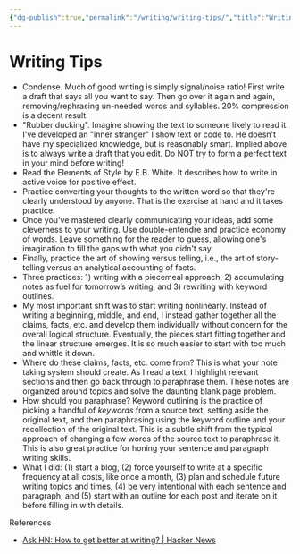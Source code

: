 ```yaml
---
{"dg-publish":true,"permalink":"/writing/writing-tips/","title":"Writing Tips","tags":["writing"],"noteIcon":""}
---
```



# Writing Tips

- Condense. Much of good writing is simply signal/noise ratio! First write a draft that says all you want to say. Then go over it again and again, removing/rephrasing un-needed words and syllables. 20% compression is a decent result.
- "Rubber ducking". Imagine showing the text to someone likely to read it. I've developed an "inner stranger" I show text or code to. He doesn't have my specialized knowledge, but is reasonably smart. Implied above is to always write a draft that you edit. Do NOT try to form a perfect text in your mind before writing!
- Read the Elements of Style by E.B. White. It describes how to write in active voice for positive effect.
- Practice converting your thoughts to the written word so that they're clearly understood by anyone. That is the exercise at hand and it takes practice.
- Once you've mastered clearly communicating your ideas, add some cleverness to your writing. Use double-entendre and practice economy of words. Leave something for the reader to guess, allowing one's imagination to fill the gaps with what you didn't say.
- Finally, practice the art of showing versus telling, i.e., the art of story-telling versus an analytical accounting of facts.
- Three practices: 1) writing with a piecemeal approach, 2) accumulating notes as fuel for tomorrow’s writing, and 3) rewriting with keyword outlines.
- My most important shift was to start writing nonlinearly. Instead of writing a beginning, middle, and end, I instead gather together all the claims, facts, etc. and develop them individually without concern for the overall logical structure. Eventually, the pieces start fitting together and the linear structure emerges. It is so much easier to start with too much and whittle it down.
- Where do these claims, facts, etc. come from? This is what your note taking system should create. As I read a text, I highlight relevant sections and then go back through to paraphrase them. These notes are organized around topics and solve the daunting blank page problem.
- How should you paraphrase? Keyword outlining is the practice of picking a handful of _keywords_ from a source text, setting aside the original text, and then paraphrasing using the keyword outline and your recollection of the original text. This is a subtle shift from the typical approach of changing a few words of the source text to paraphrase it. This is also great practice for honing your sentence and paragraph writing skills.
- What I did: (1) start a blog, (2) force yourself to write at a specific frequency at all costs, like once a month, (3) plan and schedule future writing topics and times, (4) be very intentional with each sentence and paragraph, and (5) start with an outline for each post and iterate on it before filling in with details.

References

- [Ask HN: How to get better at writing? | Hacker News](https://news.ycombinator.com/item?id=34127742)
